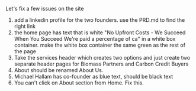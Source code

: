 Let's fix a few issues on the site

1. add a linkedin profile for the two founders. use the PRD.md to find the right link
2. the home page has text that is white "No Upfront Costs - We Succeed When You Succeed
We're paid a percentage of ca" in a white box container. make the white box container the same green as the rest of the page
3. Take the services header which creates two options and just create two separate header pages for Biomass Partners and Carbon Credit Buyers
4. About should be renamed About Us.
5. Michael Hallam has co-founder as blue text, should be black text
6. You can't click on About section from Home. Fix this.